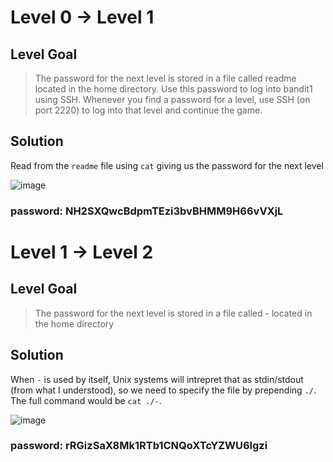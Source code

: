 # Level 0 &rarr; Level 1

## Level Goal
>The password for the next level is stored in a file called readme located in the home directory. Use this password to log into bandit1 using SSH. Whenever you find a password for a level, use SSH (on port 2220) to log into that level and continue the game.

## Solution
Read from the `readme` file using `cat` giving us the password for the next level

![image](https://user-images.githubusercontent.com/65555981/196868347-b4bc3312-39b7-4b08-8f1f-c5603a652790.png)

### password: NH2SXQwcBdpmTEzi3bvBHMM9H66vVXjL

# Level 1 &rarr; Level 2

## Level Goal
>The password for the next level is stored in a file called - located in the home directory

## Solution
When `-` is used by itself, Unix systems will intrepret that as stdin/stdout (from what I understood), so we need to specify the file by prepending `./`. The full command would be `cat ./-`.

![image](https://user-images.githubusercontent.com/65555981/196870218-69579d5e-9d0b-4ba7-8b27-3130e20157eb.png)

### password: rRGizSaX8Mk1RTb1CNQoXTcYZWU6lgzi
